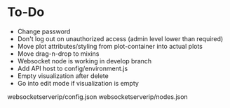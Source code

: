 # To-Do
 - Change password
 - Don't log out on unauthorized access (admin level lower than required)
 - Move plot attributes/styling from plot-container into actual plots
 - Move drag-n-drop to mixins
 - Websocket node is working in develop branch
 - Add API host to config/environment.js
 - Empty visualization after delete
 - Go into edit mode if visualization is empty

websocketserverip/config.json
websocketserverip/nodes.json
